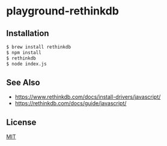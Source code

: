 # playground-rethinkdb

## Installation
```sh
$ brew install rethinkdb
$ npm install
$ rethinkdb
$ node index.js
```

## See Also
- https://www.rethinkdb.com/docs/install-drivers/javascript/
- https://rethinkdb.com/docs/guide/javascript/

## License
[MIT](https://tldrlegal.com/license/mit-license)
